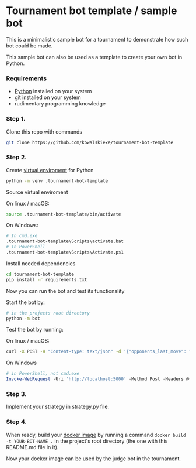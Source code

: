 # Tournament bot template / sample bot

This is a minimalistic sample bot for a tournament to demonstrate how such bot could be made.

This sample bot can also be used as a template to create your own bot in Python.

### Requirements
* [Python](https://www.python.org/) installed on your system
* [git](https://git-scm.com/) installed on your system
* rudimentary programming knowledge

### Step 1.
Clone this repo with commands
```bash
git clone https://github.com/kowalskiexe/tournament-bot-template
```

### Step 2.
Create [virtual enviroment](https://python.land/virtual-environments/virtualenv) for Python
```bash
python -m venv .tournament-bot-template
```
Source virtual enviroment

On linux / macOS:
```bash
source .tournament-bot-template/bin/activate
```
On Windows:
```bash
# In cmd.exe
.tournament-bot-template\Scripts\activate.bat
# In PowerShell
.tournament-bot-template\Scripts\Activate.ps1
```

Install needed dependencies

```bash
cd tournament-bot-template
pip install -r requirements.txt
```

Now you can run the bot and test its functionality

Start the bot by:
```bash
# in the projects root directory
python -m bot
```
Test the bot by running:

On linux / macOS:
```bash
curl -X POST -H "Content-type: text/json" -d '{"opponents_last_move": "testify"}' localhost:5000
```
On Windows
```powershell
# in PowerShell, not cmd.exe
Invoke-WebRequest -Uri 'http://localhost:5000' -Method Post -Headers @{'Content-type'='text/json'} -Body '{"opponents_last_move": "testify"}'
```

### Step 3.
Implement your strategy in strategy.py file.

### Step 4.
When ready, build your [docker image](https://www.youtube.com/watch?v=Gjnup-PuquQ) by running a command `docker build -t YOUR-BOT-NAME .` in the project's root directory (the one with this README.md file in it).

Now your docker image can be used by the judge bot in the tournament.
